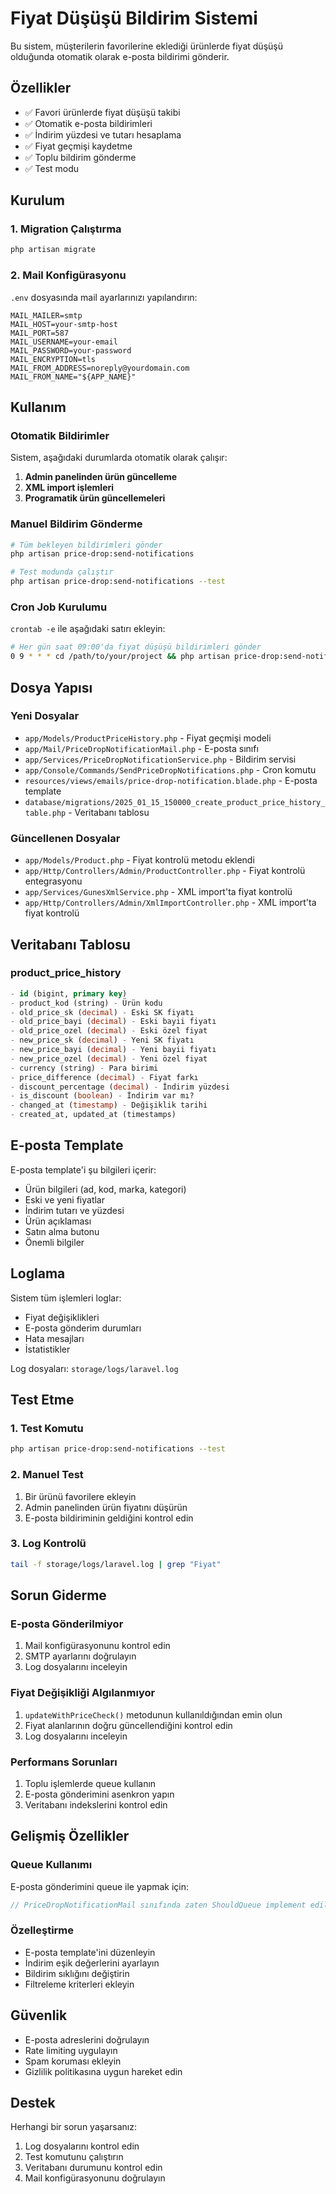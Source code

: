 # Fiyat Düşüşü Bildirim Sistemi

Bu sistem, müşterilerin favorilerine eklediği ürünlerde fiyat düşüşü olduğunda otomatik olarak e-posta bildirimi gönderir.

## Özellikler

- ✅ Favori ürünlerde fiyat düşüşü takibi
- ✅ Otomatik e-posta bildirimleri
- ✅ İndirim yüzdesi ve tutarı hesaplama
- ✅ Fiyat geçmişi kaydetme
- ✅ Toplu bildirim gönderme
- ✅ Test modu

## Kurulum

### 1. Migration Çalıştırma
```bash
php artisan migrate
```

### 2. Mail Konfigürasyonu
`.env` dosyasında mail ayarlarınızı yapılandırın:
```env
MAIL_MAILER=smtp
MAIL_HOST=your-smtp-host
MAIL_PORT=587
MAIL_USERNAME=your-email
MAIL_PASSWORD=your-password
MAIL_ENCRYPTION=tls
MAIL_FROM_ADDRESS=noreply@yourdomain.com
MAIL_FROM_NAME="${APP_NAME}"
```

## Kullanım

### Otomatik Bildirimler
Sistem, aşağıdaki durumlarda otomatik olarak çalışır:

1. **Admin panelinden ürün güncelleme**
2. **XML import işlemleri**
3. **Programatik ürün güncellemeleri**

### Manuel Bildirim Gönderme
```bash
# Tüm bekleyen bildirimleri gönder
php artisan price-drop:send-notifications

# Test modunda çalıştır
php artisan price-drop:send-notifications --test
```

### Cron Job Kurulumu
`crontab -e` ile aşağıdaki satırı ekleyin:
```bash
# Her gün saat 09:00'da fiyat düşüşü bildirimleri gönder
0 9 * * * cd /path/to/your/project && php artisan price-drop:send-notifications
```

## Dosya Yapısı

### Yeni Dosyalar
- `app/Models/ProductPriceHistory.php` - Fiyat geçmişi modeli
- `app/Mail/PriceDropNotificationMail.php` - E-posta sınıfı
- `app/Services/PriceDropNotificationService.php` - Bildirim servisi
- `app/Console/Commands/SendPriceDropNotifications.php` - Cron komutu
- `resources/views/emails/price-drop-notification.blade.php` - E-posta template
- `database/migrations/2025_01_15_150000_create_product_price_history_table.php` - Veritabanı tablosu

### Güncellenen Dosyalar
- `app/Models/Product.php` - Fiyat kontrolü metodu eklendi
- `app/Http/Controllers/Admin/ProductController.php` - Fiyat kontrolü entegrasyonu
- `app/Services/GunesXmlService.php` - XML import'ta fiyat kontrolü
- `app/Http/Controllers/Admin/XmlImportController.php` - XML import'ta fiyat kontrolü

## Veritabanı Tablosu

### product_price_history
```sql
- id (bigint, primary key)
- product_kod (string) - Ürün kodu
- old_price_sk (decimal) - Eski SK fiyatı
- old_price_bayi (decimal) - Eski bayii fiyatı
- old_price_ozel (decimal) - Eski özel fiyat
- new_price_sk (decimal) - Yeni SK fiyatı
- new_price_bayi (decimal) - Yeni bayii fiyatı
- new_price_ozel (decimal) - Yeni özel fiyat
- currency (string) - Para birimi
- price_difference (decimal) - Fiyat farkı
- discount_percentage (decimal) - İndirim yüzdesi
- is_discount (boolean) - İndirim var mı?
- changed_at (timestamp) - Değişiklik tarihi
- created_at, updated_at (timestamps)
```

## E-posta Template

E-posta template'i şu bilgileri içerir:
- Ürün bilgileri (ad, kod, marka, kategori)
- Eski ve yeni fiyatlar
- İndirim tutarı ve yüzdesi
- Ürün açıklaması
- Satın alma butonu
- Önemli bilgiler

## Loglama

Sistem tüm işlemleri loglar:
- Fiyat değişiklikleri
- E-posta gönderim durumları
- Hata mesajları
- İstatistikler

Log dosyaları: `storage/logs/laravel.log`

## Test Etme

### 1. Test Komutu
```bash
php artisan price-drop:send-notifications --test
```

### 2. Manuel Test
1. Bir ürünü favorilere ekleyin
2. Admin panelinden ürün fiyatını düşürün
3. E-posta bildiriminin geldiğini kontrol edin

### 3. Log Kontrolü
```bash
tail -f storage/logs/laravel.log | grep "Fiyat"
```

## Sorun Giderme

### E-posta Gönderilmiyor
1. Mail konfigürasyonunu kontrol edin
2. SMTP ayarlarını doğrulayın
3. Log dosyalarını inceleyin

### Fiyat Değişikliği Algılanmıyor
1. `updateWithPriceCheck()` metodunun kullanıldığından emin olun
2. Fiyat alanlarının doğru güncellendiğini kontrol edin
3. Log dosyalarını inceleyin

### Performans Sorunları
1. Toplu işlemlerde queue kullanın
2. E-posta gönderimini asenkron yapın
3. Veritabanı indekslerini kontrol edin

## Gelişmiş Özellikler

### Queue Kullanımı
E-posta gönderimini queue ile yapmak için:
```php
// PriceDropNotificationMail sınıfında zaten ShouldQueue implement edilmiş
```

### Özelleştirme
- E-posta template'ini düzenleyin
- İndirim eşik değerlerini ayarlayın
- Bildirim sıklığını değiştirin
- Filtreleme kriterleri ekleyin

## Güvenlik

- E-posta adreslerini doğrulayın
- Rate limiting uygulayın
- Spam koruması ekleyin
- Gizlilik politikasına uygun hareket edin

## Destek

Herhangi bir sorun yaşarsanız:
1. Log dosyalarını kontrol edin
2. Test komutunu çalıştırın
3. Veritabanı durumunu kontrol edin
4. Mail konfigürasyonunu doğrulayın
